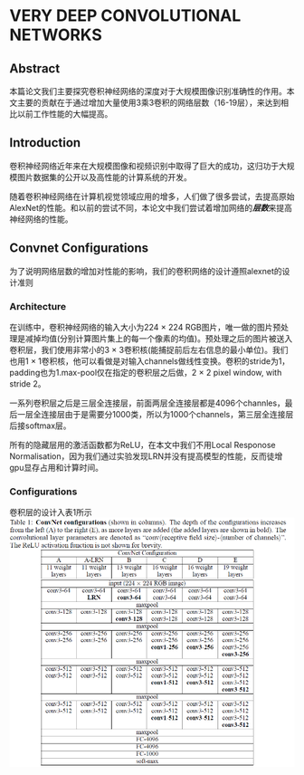 # VERY DEEP CONVOLUTIONAL NETWORKS


## Abstract

本篇论文我们主要探究卷积神经网络的深度对于大规模图像识别准确性的作用。本文主要的贡献在于通过增加大量使用3乘3卷积的网络层数（16-19层），来达到相比以前工作性能的大幅提高。

## Introduction
卷积神经网络近年来在大规模图像和视频识别中取得了巨大的成功，这归功于大规模图片数据集的公开以及高性能的计算系统的开发。

随着卷积神经网络在计算机视觉领域应用的增多，人们做了很多尝试，去提高原始AlexNet的性能。和以前的尝试不同，本论文中我们尝试着增加网络的***层数***来提高神经网络的性能。

## Convnet Configurations
为了说明网络层数的增加对性能的影响，我们的卷积网络的设计遵照alexnet的设计准则

### Architecture
在训练中，卷积神经网络的输入大小为224 × 224 RGB图片，唯一做的图片预处理是减掉均值(分别计算图片集上的每一个像素的均值)。预处理之后的图片被送入卷积层，我们使用非常小的3 × 3卷积核(能捕捉前后左右信息的最小单位)。我们也用1 × 1卷积核，他可以看做是对输入channels做线性变换。卷积的stride为1，padding也为1.max-pool仅在指定的卷积层之后做，2 × 2 pixel window, with stride 2。

一系列卷积层之后是三层全连接层，前面两层全连接层都是4096个channles，最后一层全连接层由于是需要分1000类，所以为1000个channels，第三层全连接层后接softmax层。

所有的隐藏层用的激活函数都为ReLU，在本文中我们不用Local Responose Normalisation，因为我们通过实验发现LRN并没有提高模型的性能，反而徒增gpu显存占用和计算时间。

### Configurations
卷积层的设计入表1所示
![](../img/very_deep_convolutional_networks/table_1.png)
